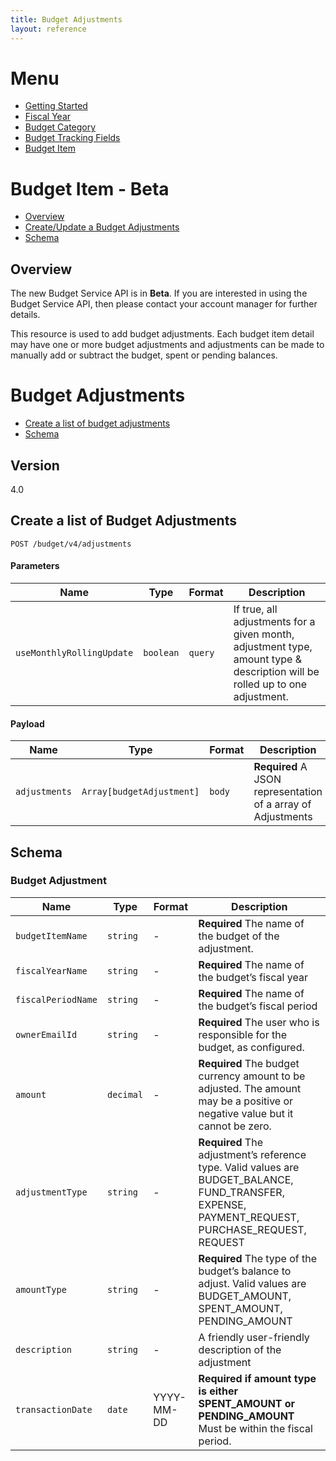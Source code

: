 ```yaml
---
title: Budget Adjustments
layout: reference
---
```


# Menu

- [Getting Started](#overview)
- [Fiscal Year](#overview)
- [Budget Category](#overview)
- [Budget Tracking Fields](#overview)
- [Budget Item](#overview)

# Budget Item - Beta

- [Overview](#overview)
- [Create/Update a Budget Adjustments](#post)
- [Schema](#schema)

## Overview

The new Budget Service API is in **Beta**. If you are interested in using the Budget Service API, then please contact your account manager for further details.

This resource is used to add budget adjustments. Each budget item detail may have one or more budget adjustments and adjustments can be made to manually add or subtract the budget, spent or pending balances.

# Budget Adjustments

- [Create a list of budget adjustments](#post)
- [Schema](#schema)

## Version

4.0

## <a name="post"></a> Create a list of Budget Adjustments

    POST /budget/v4/adjustments

#### Parameters

| Name                      | Type      | Format  | Description                                                                                                                 |
| ------------------------- | --------- | ------- | --------------------------------------------------------------------------------------------------------------------------- |
| `useMonthlyRollingUpdate` | `boolean` | `query` | If true, all adjustments for a given month, adjustment type, amount type & description will be rolled up to one adjustment. |

#### Payload

| Name          | Type                      | Format | Description                                                  |
| ------------- | ------------------------- | ------ | ------------------------------------------------------------ |
| `adjustments` | `Array[budgetAdjustment]` | `body` | **Required** A JSON representation of a array of Adjustments |

## <a name="schema"></a>Schema

### <a name="budgetAdjustment"></a>Budget Adjustment

| Name               | Type      | Format     | Description                                                                                                                                       |
| ------------------ | --------- | ---------- | ------------------------------------------------------------------------------------------------------------------------------------------------- |
| `budgetItemName`   | `string`  | -          | **Required** The name of the budget of the adjustment.                                                                                            |
| `fiscalYearName`   | `string`  | -          | **Required** The name of the budget’s fiscal year                                                                                                 |
| `fiscalPeriodName` | `string`  | -          | **Required** The name of the budget’s fiscal period                                                                                               |
| `ownerEmailId`     | `string`  | -          | **Required** The user who is responsible for the budget, as configured.                                                                           |
| `amount`           | `decimal` | -          | **Required** The budget currency amount to be adjusted. The amount may be a positive or negative value but it cannot be zero.                     |
| `adjustmentType`   | `string`  | -          | **Required** The adjustment’s reference type. Valid values are BUDGET_BALANCE, FUND_TRANSFER, EXPENSE, PAYMENT_REQUEST, PURCHASE_REQUEST, REQUEST |
| `amountType`       | `string`  | -          | **Required** The type of the budget’s balance to adjust. Valid values are BUDGET_AMOUNT, SPENT_AMOUNT, PENDING_AMOUNT                             |
| `description`      | `string`  | -          | A friendly user-friendly description of the adjustment                                                                                            |
| `transactionDate`  | `date`    | YYYY-MM-DD | **Required if amount type is either SPENT_AMOUNT or PENDING_AMOUNT** Must be within the fiscal period.                                            |
